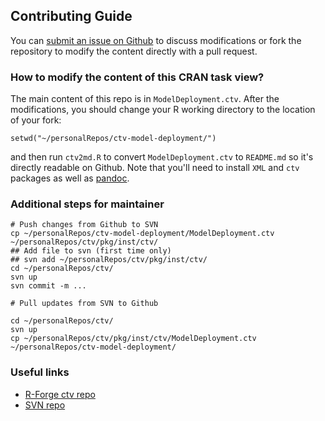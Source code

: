 ## Contributing Guide

You can [submit an issue on Github](https://github.com/terrytangyuan/ctv-model-deployment/issues) to discuss modifications or fork the repository to modify the content directly with a pull request. 

### How to modify the content of this CRAN task view?

The main content of this repo is in `ModelDeployment.ctv`. After the modifications, you should change your R working directory to the location of your fork:
```
setwd("~/personalRepos/ctv-model-deployment/")
```
and then run `ctv2md.R` to convert `ModelDeployment.ctv` to `README.md` so it's directly readable on Github. Note that you'll need to install `XML` and `ctv` packages as well as [pandoc](https://pandoc.org/).

### Additional steps for maintainer

```
# Push changes from Github to SVN
cp ~/personalRepos/ctv-model-deployment/ModelDeployment.ctv ~/personalRepos/ctv/pkg/inst/ctv/
## Add file to svn (first time only)
## svn add ~/personalRepos/ctv/pkg/inst/ctv/
cd ~/personalRepos/ctv/
svn up
svn commit -m ...

# Pull updates from SVN to Github

cd ~/personalRepos/ctv/
svn up
cp ~/personalRepos/ctv/pkg/inst/ctv/ModelDeployment.ctv ~/personalRepos/ctv-model-deployment/
```


### Useful links

* [R-Forge ctv repo](https://r-forge.r-project.org/projects/ctv/)
* [SVN repo](https://r-forge.r-project.org/scm/viewvc.php/?root=ctv)
